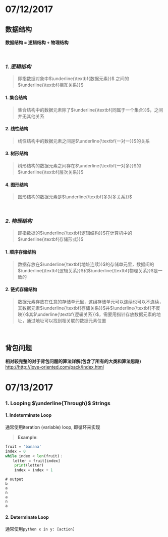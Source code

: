 # 07/12/2017
## 数据结构
**数据结构 = 逻辑结构 + 物理结构**

</br>

### _1. 逻辑结构_</br>
>即指数据对象中$\underline{\textbf{数据元素}}$ 之间的$\underline{\textbf{相互关系}}$

#### 1. 集合结构</br>
>集合结构中的数据元素除了$\underline{\textbf{同属于一个集合}}$，之间并无其他关系

#### 2. 线性结构</br>
>线性结构中的数据元素之间是$\underline{\textbf{一对一}}$的关系

#### 3. 树形结构</br>
>树形结构的数据元素之间存在$\underline{\textbf{一对多}}$的$\underline{\textbf{层次关系}}$

#### 4. 图形结构</br>
>图形结构的数据元素是$\underline{\textbf{多对多关系}}$

</br>

### _2. 物理结构_</br>
>即指数据的$\underline{\textbf{逻辑结构}}$在计算机中的$\underline{\textbf{存储形式}}$

#### 1. 顺序存储结构</br>
>数据存放在$\underline{\textbf{地址连续}}$的存储单元里，数据间的$\underline{\textbf{逻辑关系}}$和$\underline{\textbf{物理关系}}$是一致的

#### 2. 链式存储结构</br>
>数据元素存放在任意的存储单元里，这组存储单元可以连续也可以不连续，其数据元素$\underline{\textbf{存储关系}}$并$\underline{\textbf{不反映}}$其$\underline{\textbf{逻辑关系}}$，需要用指针存放数据元素的地址，通过地址可以找到相关联的数据元素位置

</br>

## 背包问题</br>
__相对较完整的对于背包问题的算法详解(包含了所有的大类和算法思路)__</br>
 <http://http://love-oriented.com/pack/Index.html>

# 07/13/2017
### 1. Looping $\underline{Through}$ Strings
#### 1. Indeterminate Loop
通常使用iteration (variable) loop, 即循环来实现
>__Example__:
```python
fruit = 'banana'
index = 0
while index < len(fruit)：
　　letter = fruit[index]
    print(letter)
    index = index + 1
```
```
# output
b
a
n
a
n
a
```
#### 2. Determinate Loop
通常使用```python x in y: [action]```
